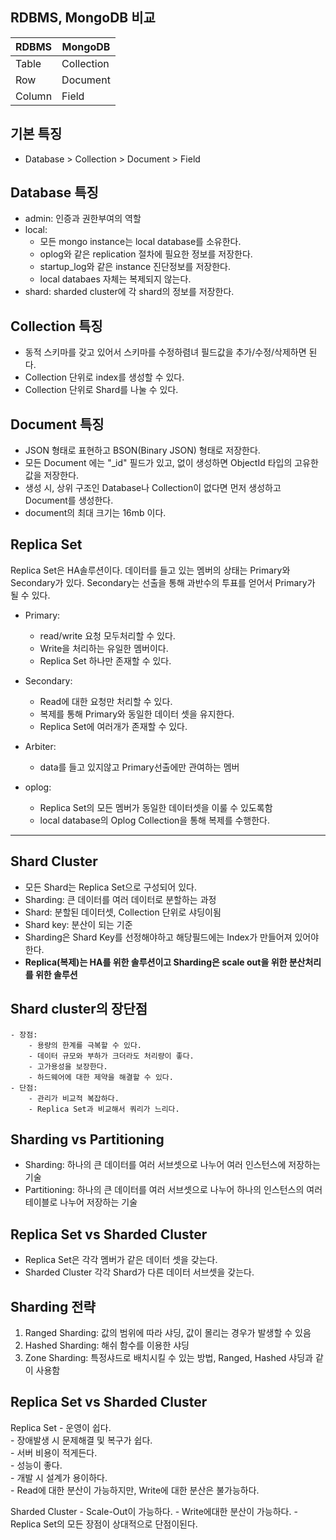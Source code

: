 ## RDBMS, MongoDB 비교 
|RDBMS|MongoDB|
|-----|-----|
|Table|Collection|
|Row|Document|
|Column|Field|

## 기본 특징
- Database > Collection > Document > Field

## Database 특징
- admin: 인증과 권한부여의 역할
- local: 
    - 모든 mongo instance는 local database를 소유한다.
    - oplog와 같은 replication 절차에 필요한 정보를 저장한다.
    - startup_log와 같은 instance 진단정보를 저장한다.
    - local databaes 자체는 복제되지 않는다.
 - shard: sharded cluster에 각 shard의 정보를 저장한다.
   
## Collection 특징
- 동적 스키마를 갖고 있어서 스키마를 수정하렴녀 필드값을 추가/수정/삭제하면 된다.
- Collection 단위로 index를 생성할 수 있다.
- Collection 단위로 Shard를 나눌 수 있다.

## Document 특징
- JSON 형태로 표현하고 BSON(Binary JSON) 형태로 저장한다.
- 모든 Document 에는 "_id" 필드가 있고, 없이 생성하면 ObjectId 타입의 고유한 값을 저장한다.
- 생성 시, 상위 구조인 Database나 Collection이 없다면 먼저 생성하고 Document를 생성한다.
- document의 최대 크기는 16mb 이다.

## Replica Set
 Replica Set은 HA솔루션이다.
 데이터를 들고 있는 멤버의 상태는 Primary와 Secondary가 있다.
 Secondary는 선출을 통해 과반수의 투표를 얻어서 Primary가 될 수 있다.
 - Primary:
    - read/write 요청 모두처리할 수 있다.
    - Write을 처리하는 유일한 멤버이다.
    - Replica Set 하나만 존재할 수 있다.
 
 - Secondary:
    - Read에 대한 요청만 처리할 수 있다.
    - 복제를 통해 Primary와 동일한 데이터 셋을 유지한다.
    - Replica Set에 여러개가 존재할 수 있다.
 
 - Arbiter:
    - data를 들고 있지않고 Primary선출에만 관여하는 멤버
 
 - oplog:
    - Replica Set의 모든 멤버가 동일한 데이터셋을 이룰 수 있도록함
    - local database의 Oplog Collection을 통해 복제를 수행한다.    

---
## Shard Cluster
 - 모든 Shard는 Replica Set으로 구성되어 있다.
 - Sharding: 큰 데이터를 여러 데이터로 분할하는 과정
 - Shard: 분할된 데이터셋, Collection 단위로 샤딩이됨
 - Shard key: 분산이 되는 기준
 - Sharding은 Shard Key를 선정해야하고 해당필드에는 Index가 만들어져 있어야한다.
 - **Replica(복제)는 HA를 위한 솔루션이고 Sharding은 scale out을 위한 분산처리를 위한 솔루션**

## Shard cluster의 장단점
    - 장점:
        - 용량의 한계를 극복할 수 있다.
        - 데이터 규모와 부하가 크더라도 처리량이 좋다.
        - 고가용성을 보장한다.
        - 하드웨어에 대한 제약을 해결할 수 있다.
    - 단점:
        - 관리가 비교적 복잡하다.
        - Replica Set과 비교해서 쿼리가 느리다.

## Sharding vs Partitioning
  - Sharding: 하나의 큰 데이터를 여러 서브셋으로 나누어 여러 인스턴스에 저장하는 기술 
  - Partitioning: 하나의 큰 데이터를 여러 서브셋으로 나누어 하나의 인스턴스의 여러 테이블로 나누어 저장하는 기술
  
## Replica Set vs Sharded Cluster
  - Replica Set은 각각 멤버가 같은 데이터 셋을 갖는다.
  - Sharded Cluster 각각 Shard가 다른 데이터 서브셋을 갖는다.
  
## Sharding 전략

   1. Ranged Sharding: 값의 범위에 따라 샤딩, 값이 몰리는 경우가 발생할 수 있음
   2. Hashed Sharding: 해쉬 함수를 이용한 샤딩
   3. Zone Sharding: 특정샤드로 배치시킬 수 있는 방법, Ranged, Hashed 샤딩과 같이 사용함

## Replica Set vs Sharded Cluster
 Replica Set
    - 운영이 쉽다.  
    - 장애발생 시 문제해결 및 복구가 쉽다.  
    - 서버 비용이 적게든다.  
    - 성능이 좋다.  
    - 개발 시 설계가 용이하다.  
    - Read에 대한 분산이 가능하지만, Write에 대한 분산은 불가능하다.  

 Sharded Cluster
    - Scale-Out이 가능하다. 
    - Write에대한 분산이 가능하다. 
    - Replica Set의 모든 장점이 상대적으로 단점이된다. 






  
 


